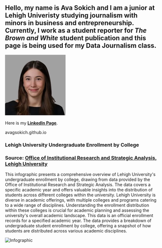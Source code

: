 ## Hello,  my name is Ava Sokich and I am a junior at Lehigh Univeristy studying journalism with minors in business and entrepreneurship. Currently, I work as a student reporter for _The Brown and White_ student publication and this page is being used for my Data Journalism class. 

![avasokichheadshot](https://github.com/avagsokich/avagsokich.github.io/blob/main/IMG_0467.jpg?raw=true)

Here is my **[LinkedIn Page](https://www.linkedin.com/in/ava-sokich-b672a2261/)**.

avagsokich.github.io

### Lehigh University Undergraduate Enrollment by College

### Source: **[Office of Institutional Research and Strategic Analysis, Lehigh University](https://data.lehigh.edu/sites/oirsa.lehigh.edu/files/LUprofile_2019.pdf)**

This infographic presents a comprehensive overview of Lehigh University's undergraduate enrollment by college, drawing from data provided by the Office of Institutional Research and Strategic Analysis. The data covers a specific academic year and offers valuable insights into the distribution of students across different colleges within the university. Lehigh University is diverse in academic offerings, with multiple colleges and programs catering to a wide range of disciplines. Understanding the enrollment distribution within these colleges is crucial for academic planning and assessing the university's overall academic landscape. This data is an official enrollment records for a specified academic year. The data provides a breakdown of undergraduate student enrollment by college, offering a snapshot of how students are distributed across various academic disciplines.

![Infographic](https://github.com/avagsokich/avagsokich.github.io/blob/main/Lehigh%20University’s%20Undergraduate%20Enrollment%20by%20College.png?raw=true)
